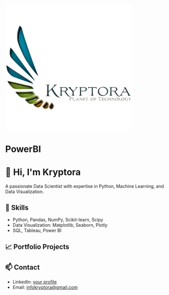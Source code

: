 <img src="kryptora.png" width="400"/>


# PowerBI
# 👋 Hi, I'm Kryptora
A passionate Data Scientist with expertise in Python, Machine Learning, and Data Visualization.

## 🔧 Skills
- Python, Pandas, NumPy, Scikit-learn, Scipy
- Data Visualization: Matplotlib, Seaborn, Plotly
- SQL, Tableau, Power BI

## 📈 Portfolio Projects


## 📫 Contact
- LinkedIn: [your profile](https://www.linkedin.com/in/manish-kumar-b7b25755/)
- Email: infokryptora@gmail.com
